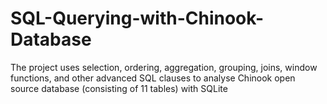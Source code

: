 # SQL-Querying-with-Chinook-Database
The project uses selection, ordering, aggregation, grouping, joins, window functions, and other advanced SQL clauses to analyse Chinook open source database (consisting of 11 tables) with SQLite
